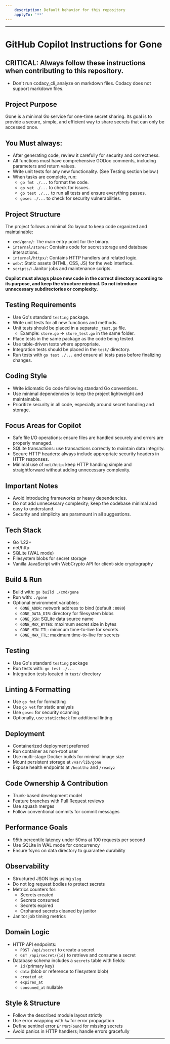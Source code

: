 ```yaml
---
    description: Default behavior for this repository
    applyTo: '**'
---
```

---
# GitHub Copilot Instructions for Gone

## CRITICAL: Always follow these instructions when contributing to this repository.
- Don't run codacy_cli_analyze on markdown files. Codacy does not support markdown files.

## Project Purpose

Gone is a minimal Go service for one-time secret sharing. Its goal is to provide a secure, simple, and efficient way to share secrets that can only be accessed once.

## You Must always:
- After generating code, review it carefully for security and correctness.
- All functions must have comprehensive GODoc comments, including parameters and return values.
- Write unit tests for any new functionality. (See Testing section below.)
- When tasks are complete, run:
  - `go fmt ./...` to format the code.
  - `go vet ./...` to check for issues.
  - `go test ./...` to run all tests and ensure everything passes.
  - `gosec ./...` to check for security vulnerabilities.

## Project Structure
The project follows a minimal Go layout to keep code organized and maintainable:

- `cmd/gone/`: The main entry point for the binary.
- `internal/store/`: Contains code for secret storage and database interactions.
- `internal/httpx/`: Contains HTTP handlers and related logic.
- `web/`: Static assets (HTML, CSS, JS) for the web interface.
- `scripts/`: Janitor jobs and maintenance scripts.

**Copilot must always place new code in the correct directory according to its purpose, and keep the structure minimal. Do not introduce unnecessary subdirectories or complexity.**

## Testing Requirements
- Use Go's standard `testing` package.
- Write unit tests for all new functions and methods.
- Unit tests should be placed in a separate `_test.go` file.
  - Example: `store.go` -> `store_test.go` in the same folder.
- Place tests in the same package as the code being tested.
- Use table-driven tests where appropriate.
- Integration tests should be placed in the `test/` directory.
- Run tests with `go test ./...` and ensure all tests pass before finalizing changes.

## Coding Style
- Write idiomatic Go code following standard Go conventions.
- Use minimal dependencies to keep the project lightweight and maintainable.
- Prioritize security in all code, especially around secret handling and storage.

## Focus Areas for Copilot
- Safe file I/O operations: ensure files are handled securely and errors are properly managed.
- SQLite transactions: use transactions correctly to maintain data integrity.
- Secure HTTP headers: always include appropriate security headers in HTTP responses.
- Minimal use of `net/http`: keep HTTP handling simple and straightforward without adding unnecessary complexity.

## Important Notes
- Avoid introducing frameworks or heavy dependencies.
- Do not add unnecessary complexity; keep the codebase minimal and easy to understand.
- Security and simplicity are paramount in all suggestions.

## Tech Stack
- Go 1.22+
- net/http
- SQLite (WAL mode)
- Filesystem blobs for secret storage
- Vanilla JavaScript with WebCrypto API for client-side cryptography

## Build & Run
- Build with: `go build ./cmd/gone`
- Run with: `./gone`
- Optional environment variables:
  - `GONE_ADDR`: network address to bind (default `:8080`)
  - `GONE_DATA_DIR`: directory for filesystem blobs
  - `GONE_DSN`: SQLite data source name
  - `GONE_MAX_BYTES`: maximum secret size in bytes
  - `GONE_MIN_TTL`: minimum time-to-live for secrets
  - `GONE_MAX_TTL`: maximum time-to-live for secrets

## Testing
- Use Go's standard `testing` package
- Run tests with: `go test ./...`
- Integration tests located in `test/` directory

## Linting & Formatting
- Use `go fmt` for formatting
- Use `go vet` for static analysis
- Use `gosec` for security scanning
- Optionally, use `staticcheck` for additional linting

## Deployment
- Containerized deployment preferred
- Run container as non-root user
- Use multi-stage Docker builds for minimal image size
- Mount persistent storage at `/var/lib/gone`
- Expose health endpoints at `/healthz` and `/readyz`

## Code Ownership & Contribution
- Trunk-based development model
- Feature branches with Pull Request reviews
- Use squash merges
- Follow conventional commits for commit messages

## Performance Goals
- 95th percentile latency under 50ms at 100 requests per second
- Use SQLite in WAL mode for concurrency
- Ensure fsync on data directory to guarantee durability

## Observability
- Structured JSON logs using `slog`
- Do not log request bodies to protect secrets
- Metrics counters for:
  - Secrets created
  - Secrets consumed
  - Secrets expired
  - Orphaned secrets cleaned by janitor
- Janitor job timing metrics

## Domain Logic
- HTTP API endpoints:
  - `POST /api/secret` to create a secret
  - `GET /api/secret/{id}` to retrieve and consume a secret
- Database schema includes a `secrets` table with fields:
  - `id` (primary key)
  - `data` (blob or reference to filesystem blob)
  - `created_at`
  - `expires_at`
  - `consumed_at` nullable

## Style & Structure
- Follow the described module layout strictly
- Use error wrapping with `%w` for error propagation
- Define sentinel error `ErrNotFound` for missing secrets
- Avoid panics in HTTP handlers; handle errors gracefully
---